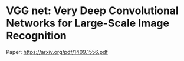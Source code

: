 # VGG net: Very Deep Convolutional Networks for Large-Scale Image Recognition

Paper: https://arxiv.org/pdf/1409.1556.pdf
